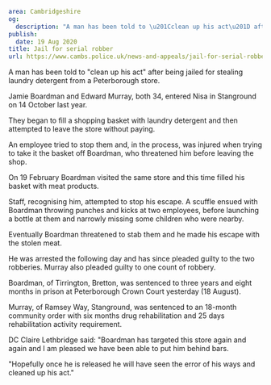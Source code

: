 ```yaml
area: Cambridgeshire
og:
  description: "A man has been told to \u201Cclean up his act\u201D after being jailed for stealing laundry detergent from a Peterborough store."
publish:
  date: 19 Aug 2020
title: Jail for serial robber
url: https://www.cambs.police.uk/news-and-appeals/jail-for-serial-robber
```

A man has been told to "clean up his act" after being jailed for stealing laundry detergent from a Peterborough store.

Jamie Boardman and Edward Murray, both 34, entered Nisa in Stanground on 14 October last year.

They began to fill a shopping basket with laundry detergent and then attempted to leave the store without paying.

An employee tried to stop them and, in the process, was injured when trying to take it the basket off Boardman, who threatened him before leaving the shop.

On 19 February Boardman visited the same store and this time filled his basket with meat products.

Staff, recognising him, attempted to stop his escape. A scuffle ensued with Boardman throwing punches and kicks at two employees, before launching a bottle at them and narrowly missing some children who were nearby.

Eventually Boardman threatened to stab them and he made his escape with the stolen meat.

He was arrested the following day and has since pleaded guilty to the two robberies. Murray also pleaded guilty to one count of robbery.

Boardman, of Tirrington, Bretton, was sentenced to three years and eight months in prison at Peterborough Crown Court yesterday (18 August).

Murray, of Ramsey Way, Stanground, was sentenced to an 18-month community order with six months drug rehabilitation and 25 days rehabilitation activity requirement.

DC Claire Lethbridge said: "Boardman has targeted this store again and again and I am pleased we have been able to put him behind bars.

"Hopefully once he is released he will have seen the error of his ways and cleaned up his act."
